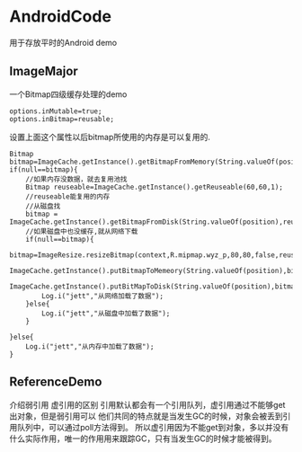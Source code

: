 # AndroidCode
用于存放平时的Android demo

## ImageMajor
一个Bitmap四级缓存处理的demo
```
options.inMutable=true;
options.inBitmap=reusable;
```
设置上面这个属性以后bitmap所使用的内存是可以复用的.
```
Bitmap bitmap=ImageCache.getInstance().getBitmapFromMemory(String.valueOf(position));
if(null==bitmap){
    //如果内存没数据，就去复用池找
    Bitmap reuseable=ImageCache.getInstance().getReuseable(60,60,1);
    //reuseable能复用的内存
    //从磁盘找
    bitmap = ImageCache.getInstance().getBitmapFromDisk(String.valueOf(position),reuseable);
    //如果磁盘中也没缓存,就从网络下载
    if(null==bitmap){
        bitmap=ImageResize.resizeBitmap(context,R.mipmap.wyz_p,80,80,false,reuseable);
        ImageCache.getInstance().putBitmapToMemeory(String.valueOf(position),bitmap);
        ImageCache.getInstance().putBitMapToDisk(String.valueOf(position),bitmap);
        Log.i("jett","从网络加载了数据");
    }else{
        Log.i("jett","从磁盘中加载了数据");
    }

}else{
    Log.i("jett","从内存中加载了数据");
}
```

## ReferenceDemo
介绍弱引用 虚引用的区别
引用默认都会有一个引用队列，虚引用通过不能够get出对象，但是弱引用可以
他们共同的特点就是当发生GC的时候，对象会被丢到引用队列中，可以通过poll方法得到。
所以虚引用因为不能get到对象，多以并没有什么实际作用，唯一的作用用来跟踪GC，只有当发生GC的时候才能被得到。

